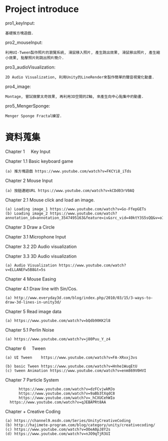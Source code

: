 Project introduce
=========================================================================================

pro1_keyInput:

	基礎推方塊遊戲.

pro2_mouseInput:

	利用UI-Tween製作照片的瀏覽系統, 滑鼠移入照片, 產生跳出效果, 滑鼠移出照片, 產生縮小效果, 點擊照片則跳出照片簡介.

pro3_audioVisualization: 

	2D Audio Visualization, 利用Unity的LineRender來製作簡單的聲音視覺化動畫.

pro4_image: 

	Montage, 嘗試做蒙太奇效果, 再利用3D空間的Z軸, 來產生向中心點集中的動畫.

pro5_MengerSponge: 

	Menger Sponge Fractal練習.


資料蒐集
=========================================================================================
Chapter 1      Key Input							

Chapter 1.1    Basic keyboard game						
	
	(a) 推方塊遊戲 https://www.youtube.com/watch?v=FKCYi8_iTds
	
Chapter 2      Mouse Input                   					
	
	(a) 按鈕連結URL https://www.youtube.com/watch?v=kCDd03rV0AQ

Chapter 2.1    Mouse click and load an image.                    		

	(a) Loading image_1 https://www.youtube.com/watch?v=Go-FfepGETs
	(b) Loading image_2 https://www.youtube.com/watch?annotation_id=annotation_3547495163&feature=iv&src_vid=40ktY3S5sQQ&v=o15wTgDSCbE

Chapter 3      Draw a Circle											

Chapter 3.1    Microphone Input 						

Chapter 3.2    2D Audio visualization

Chapter 3.3    3D Audio visualization

	(a) Audio Visualization https://www.youtube.com/watch?v=ELLANEFw5B8&t=5s

Chapter 4      Mouse Easing

Chapter 4.1    Draw line with Sin/Cos.                    

	(a) http://www.everyday3d.com/blog/index.php/2010/03/15/3-ways-to-draw-3d-lines-in-unity3d/            
     
Chapter 5      Read image data                    

	(a) https://www.youtube.com/watch?v=bQdb90KK2l8

Chapter 5.1    Perlin Noise                  

	(a) https://www.youtube.com/watch?v=j80Puu_Y_z4

Chapter 6      Tween       												

	(a) UI Tween	https://www.youtube.com/watch?v=FA-XRxxj3vs                          
	(b) basic Tween https://www.youtube.com/watch?v=Hnhe1WuqEtU
	(c) tween Animation https://www.youtube.com/watch?v=enm869V0HVI

Chapter 7        Particle System

          https://www.youtube.com/watch?v=dzFCvjwkMJo
          https://www.youtube.com/watch?v=9aBb3tXqdC8
          https://www.youtube.com/watch?v=_hCXUCehWIo
	  https://www.youtube.com/watch?v=qJEBAPRt8AA

Chapter +      Creative Coding               

	(a) https://channel9.msdn.com/Series/UnityCreativeCoding                        
	(b) http://hajimete-program.com/blog/category/unity/creativecoding/ 
	(c) https://www.youtube.com/watch?v=OOeA0pJ8Y2s
	(d) https://www.youtube.com/watch?v=nJO9qTjR3UI
